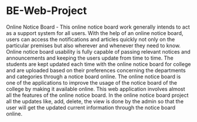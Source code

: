 # BE-Web-Project
Online Notice Board - This online notice board work generally intends to act as a support system for all users. With the help of an online notice board, users can access the notifications and articles quickly not only on the particular premises but also wherever and whenever they need to know. Online notice board usability is fully capable of passing relevant notices and announcements and keeping the users update from time to time. The students are kept updated each time with the online notice board for college and are uploaded based on their preferences concerning the departments and categories through a notice board online. The online notice board is one of the applications to improve the usage of the notice board of the college by making it available online. This web application involves almost all the features of the online notice board. In the online notice board project all the updates like, add, delete, the view is done by the admin so that the user will get the updated current information through the notice board online.
